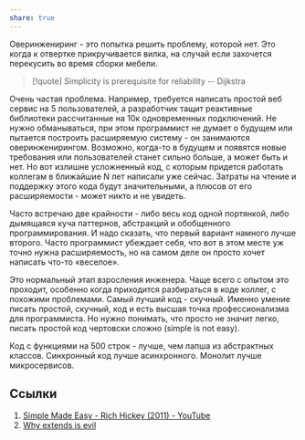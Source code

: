 ```yaml
---
share: true
---
```


Оверинжениринг - это попытка решить проблему, которой нет. Это когда к отвертке прикручивается вилка, на случай если захочется перекусить во время сборки мебели.

>[!quote]
>Simplicity is prerequisite for reliability 
>\-- Dijkstra

Очень частая проблема. Например, требуется написать простой веб сервис на 5 пользователей, а разработчик тащит реактивные библиотеки рассчитанные на 10к одновременных подключений. Не нужно обманываться, при этом программист не думает о будущем или пытается построить расширяемую систему - он занимаются оверинженирингом.
Возможно, когда-то в будущем и появятся новые требования или пользователей станет сильно больше, а может быть и нет. Но вот излишне усложненный код, с которым придется работать коллегам в ближайшие N лет написали уже сейчас.
Затраты на чтение и поддержку этого кода будут значительными, а плюсов от его расширяемости - может никто и не увидеть.

Часто встречаю две крайности - либо весь код одной портянкой, либо дымящаяся куча паттернов, абстракций и обобщенного программирования. И надо сказать, что первый вариант намного лучше второго.
Часто программист убеждает себя, что вот в этом месте уж точно нужна расширяемость, но на самом деле он просто хочет написать что-то «веселое».

Это нормальный этап взросления инженера. Чаще всего с опытом это проходит, особенно когда приходится разбираться в коде коллег, с похожими проблемами. Самый лучший код - скучный.
Именно умение писать простой, скучный, код и есть высшая точка профессионализма для программиста.
Но нужно понимать, что просто не значит легко, писать простой код чертовски сложно (simple is not easy).

Код с функциями на 500 строк - лучше, чем лапша из абстрактных классов. Синхронный код лучше асинхронного. Монолит лучше микросервисов.

## Ссылки
1. [Simple Made Easy - Rich Hickey (2011) - YouTube](https://www.youtube.com/watch?v=LKtk3HCgTa8&ab_channel=ClojureTV)
2. [Why extends is evil](https://www.infoworld.com/article/2073649/why-extends-is-evil.html)
